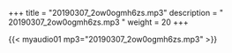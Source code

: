 +++
title = "20190307_2ow0ogmh6zs.mp3"
description = " 20190307_2ow0ogmh6zs.mp3 "
weight = 20
+++

{{< myaudio01 mp3="20190307_2ow0ogmh6zs.mp3" >}}

